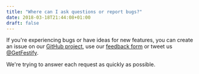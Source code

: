 ```yaml
---
title: "Where can I ask questions or report bugs?"
date: 2018-03-18T21:44:08+01:00
draft: false
---
```


If you're experiencing bugs or have ideas for new features, you can create an issue on
our [GitHub project](https://github.com/Festify/app/issues/new), use our
[feedback form](/feedback) or tweet us [@GetFestify](https://twitter.com/GetFestify).

We're trying to answer each request as quickly as possible.